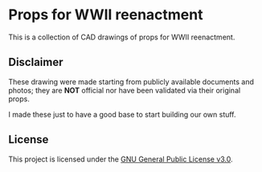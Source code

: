 # Props for WWII reenactment

This is a collection of CAD drawings of props for WWII reenactment.

## Disclaimer

These drawing were made starting from publicly available documents and photos; they are **NOT** official nor have been validated via their original props.

I made these just to have a good base to start building our own stuff.

## License

This project is licensed under the [GNU General Public License v3.0](https://choosealicense.com/licenses/gpl-3.0/).
